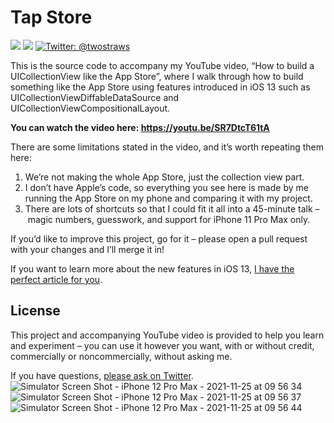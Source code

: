 # Tap Store

<p>
    <img src="https://img.shields.io/badge/iOS-13.0+-blue.svg" />
    <img src="https://img.shields.io/badge/Swift-5.1-brightgreen.svg" />
    <a href="https://twitter.com/twostraws">
        <img src="https://img.shields.io/badge/Contact-@twostraws-lightgrey.svg?style=flat" alt="Twitter: @twostraws" />
    </a>
</p>

This is the source code to accompany my YouTube video, “How to build a UICollectionView like the App Store”, where I walk through how to build something like the App Store using features introduced in iOS 13 such as UICollectionViewDiffableDataSource and UICollectionViewCompositionalLayout.

**You can watch the video here: https://youtu.be/SR7DtcT61tA**

There are some limitations stated in the video, and it’s worth repeating them here: 

1. We’re not making the whole App Store, just the collection view part.
2. I don’t have Apple’s code, so everything you see here is made by me running the App Store on my phone and comparing it with my project.
3. There are lots of shortcuts so that I could fit it all into a 45-minute talk – magic numbers, guesswork, and support for iPhone 11 Pro Max only.

If you’d like to improve this project, go for it – please open a pull request with your changes and I’ll merge it in!

If you want to learn more about the new features in iOS 13, [I have the perfect article for you](https://www.hackingwithswift.com/articles/193/whats-new-in-ios-13).


## License

This project and accompanying YouTube video is provided to help you learn and experiment – you can use it however you want, with or without credit, commercially or noncommercially, without asking me.

If you have questions, [please ask on Twitter](https://twitter.com/twostraws).
![Simulator Screen Shot - iPhone 12 Pro Max - 2021-11-25 at 09 56 34](https://user-images.githubusercontent.com/12591229/143323070-a944d9a5-d6ba-415e-b222-50e7aaf29278.png)
![Simulator Screen Shot - iPhone 12 Pro Max - 2021-11-25 at 09 56 37](https://user-images.githubusercontent.com/12591229/143323081-895859bf-8f8f-4c5d-8ff0-57fbcdb30b3f.png)
![Simulator Screen Shot - iPhone 12 Pro Max - 2021-11-25 at 09 56 44](https://user-images.githubusercontent.com/12591229/143323085-26e055cd-d19c-4578-9a44-ac55e4e32614.png)
